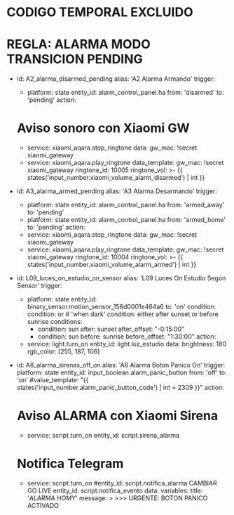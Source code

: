 # CODIGO TEMPORAL EXCLUIDO


# REGLA: ALARMA MODO TRANSICION PENDING

- id: A2_alarma_disarmed_pending
  alias: 'A2 Alarma Armando'
  trigger:
    - platform: state
      entity_id: alarm_control_panel.ha
      from: 'disarmed'
      to: 'pending'
  action:
     # Aviso sonoro con Xiaomi GW
    - service: xiaomi_aqara.stop_ringtone
      data:
        gw_mac: !secret xiaomi_gateway
    - service: xiaomi_aqara.play_ringtone
      data_template:
        gw_mac: !secret xiaomi_gateway
        ringtone_id: 10005
        ringtone_vol: >-
            {{ states('input_number.xiaomi_volume_alarm_disarmed') | int }}

- id: A3_alarma_armed_pending
  alias: 'A3 Alarma Desarmando'
  trigger:
    - platform: state
      entity_id: alarm_control_panel.ha
      from: 'armed_away'
      to: 'pending'
    - platform: state
      entity_id: alarm_control_panel.ha
      from: 'armed_home'
      to: 'pending'
  action:
    - service: xiaomi_aqara.stop_ringtone
      data:
        gw_mac: !secret xiaomi_gateway
    - service: xiaomi_aqara.play_ringtone
      data_template:
        gw_mac: !secret xiaomi_gateway
        ringtone_id: 10004
        ringtone_vol: >-
            {{ states('input_number.xiaomi_volume_alarm_armed') | int }}


- id: L09_luces_on_estudio_on_sensor
  alias: 'L09 Luces On Estudio Según Sensor'
  trigger:
    - platform: state
      entity_id: binary_sensor.motion_sensor_158d0001e464a6
      to: 'on'
  condition:
    condition: or  # 'when dark' condition: either after sunset or before sunrise
    conditions:
      - condition: sun
        after: sunset
        after_offset: "-0:15:00"
      - condition: sun
        before: sunrise
        before_offset: "1:30:00"
  action:
    - service: light.turn_on
      entity_id: light.luz_estudio
      data:
        brightness: 180
        rgb_color: [255, 187, 106]


- id: A8_alarma_sirenas_off_on
  alias: 'A8 Alarma Boton Panico On'
  trigger:
    platform: state
    entity_id: input_boolean.alarm_panic_button
    from: 'off'
    to: 'on'
    #value_template: "{{ states('input_number.alarm_panic_button_code') | int = 2309 }}"
  action:
    # Aviso ALARMA con Xiaomi Sirena
    - service: script.turn_on
      entity_id: script.sirena_alarma
    # Notifica Telegram
    - service: script.turn_on
      #entity_id: script.notifica_alarma CAMBIAR GO LIVE
      entity_id: script.notifica_evento
      data:
        variables:
          title: '*ALARMA HOMY*'
          message: >
            >>> URGENTE: BOTON PANICO ACTIVADO